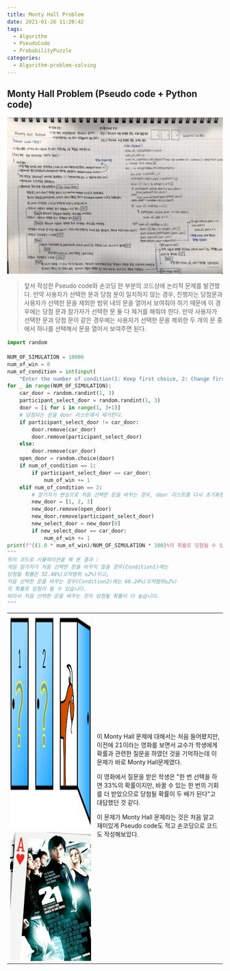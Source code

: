 ```yaml
---
title: Monty Hall Problem
date: 2021-01-26 11:20:42
tags:
  - Algorithm
  - PseudoCode
  - ProbabilityPuzzle
categories:
  - Algorithm-problem-solving
---
```


## Monty Hall Problem (Pseudo code + Python code)

![](/images/post_images/210126_monty_hall.png)

> 앞서 작성한 Pseudo code와 손코딩 한 부분의 코드상에 논리적 문제를 발견했다. 만약 사용자가 선택한 문과 당첨 문이 일치하지 않는 경우, 진행자는 당첨문과 사용자가 선택한 문을 제외한 범위 내의 문을 열어서 보여줘야 하기 때문에 이 경우에는 당첨 문과 참가자가 선택한 문 둘 다 제거를 해줘야 한다. 만약 사용자가 선택한 문과 당첨 문이 같은 경우에는 사용자가 선택한 문을 제외한 두 개의 문 중에서 하나를 선택해서 문을 열어서 보여주면 된다.

  <!-- more -->

```python
import random

NUM_OF_SIMULATION = 10000
num_of_win = 0
num_of_condition = int(input(
    "Enter the number of condition(1: Keep first choice, 2: Change first choice)"))
for _ in range(NUM_OF_SIMULATION):
    car_door = random.randint(1, 3)
    participant_select_door = random.randint(1, 3)
    door = [i for i in range(1, 3+1)]
    # 당첨되는 문을 door 리스트에서 제거한다.
    if participant_select_door != car_door:
        door.remove(car_door)
        door.remove(participant_select_door)
    else:
        door.remove(car_door)
    open_door = random.choice(door)
    if num_of_condition == 1:
        if participant_select_door == car_door:
            num_of_win += 1
    elif num_of_condition == 2:
        # 참가자가 변심으로 처음 선택한 문을 바꾸는 경우, door 리스트를 다시 초기화한다.
        new_door = [1, 2, 3]
        new_door.remove(open_door)
        new_door.remove(participant_select_door)
        new_select_door = new_door[0]
        if new_select_door == car_door:
            num_of_win += 1
print(f"{(1.0 * num_of_win)/NUM_OF_SIMULATION * 100}%의 확률로 당첨될 수 있습니다.")
"""
위의 코드로 시뮬레이션을 해 본 결과 :
게임 참가자가 처음 선택한 문을 바꾸지 않을 경우(Condition1)에는
당첨될 확률은 32.48%(오차범위 ±2%)이고,
처음 선택한 문을 바꾸는 경우(Condition2)에는 66.24%(오차범위±2%)
의 확률로 당첨이 될 수 있습니다.
따라서 처음 선택한 문을 바꾸는 것이 당첨될 확률이 더 높습니다.
"""
```

<table>
    <tr>
        <td>
            <img src="/images/post_images/210126_Monty_open_door.png" width="800" height="500">
        </td>
        <td rowspan="2">
            <div> 이 Monty Hall 문제에 대해서는 처음 들어봤지만, 이전에 21이라는 영화를 보면서 교수가 학생에게 확률과 관련한 질문을 하였던 것을 기억하는데 이 문제가 바로 Monty Hall문제였다.

이 영화에서 질문을 받은 학생은 "한 번 선택을 하면 33%의 확률이지만, 바꿀 수 있는 한 번의 기회를 더 받았으므로 당첨될 확률이 두 배가 된다"고 대답했던 것 같다.

이 문제가 Monty Hall 문제라는 것은 처음 알고 재미있게 Pseudo code도 적고 손코딩으로 코드도 작성해보았다. </div>

</td>
</tr>
<tr>
<td span="2">
<img src="/images/post_images/210126_movie21.png" width="800" height="300">
</td>
</tr>
</table>
